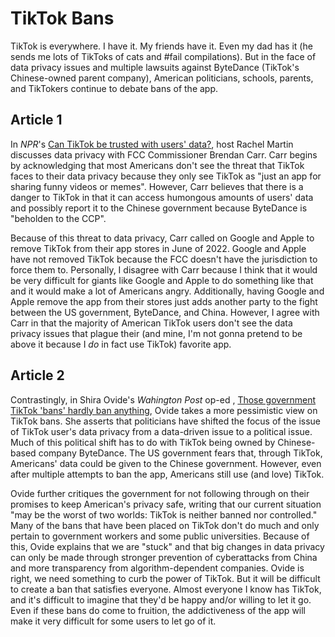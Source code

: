 # TikTok Bans
TikTok is everywhere. I have it. My friends have it. Even my dad has it (he sends me lots of TikToks of cats and #fail compilations). But in the face of data privacy issues and multiple lawsuits against ByteDance (TikTok's Chinese-owned parent company), American politicians, schools, parents, and TikTokers continue to debate bans of the app.

## Article 1
In _NPR_'s [Can TikTok be trusted with users' data?](https://www.npr.org/2022/06/30/1108843837/can-tiktok-be-trusted-with-users-data), host Rachel Martin discusses data privacy with FCC Commissioner Brendan Carr. Carr begins by acknowledging that most Americans don't see the threat that TikTok faces to their data privacy because they only see TikTok as "just an app for sharing funny videos or memes". However, Carr believes that there is a danger to TikTok in that it can access humongous amounts of users' data and possibly report it to the Chinese government because ByteDance is "beholden to the CCP".

Because of this threat to data privacy, Carr called on Google and Apple to remove TikTok from their app stores in June of 2022. Google and Apple have not removed TikTok because the FCC doesn't have the jurisdiction to force them to. Personally, I disagree with Carr because I think that it would be very difficult for giants like Google and Apple to do something like that and it would make a lot of Americans angry. Additionally, having Google and Apple remove the app from their stores just adds another party to the fight between the US government, ByteDance, and China. However, I agree with Carr in that the majority of American TikTok users don't see the data privacy issues that plague their (and mine, I'm not gonna pretend to be above it because I _do_ in fact use TikTok) favorite app.

## Article 2
Contrastingly, in Shira Ovide's _Wahington Post_ op-ed , [Those government TikTok 'bans' hardly ban anything](https://www.washingtonpost.com/technology/2022/12/23/tiktok-china-ban/), Ovide takes a more pessimistic view on TikTok bans. She asserts that politicians have shifted the focus of the issue of TikTok user's data privacy from a data-driven issue to a political issue. Much of this political shift has to do with TikTok being owned by Chinese-based company ByteDance. The US government fears that, through TikTok, Americans' data could be given to the Chinese government. However, even after multiple attempts to ban the app, Americans still use (and love) TikTok.

Ovide further critiques the government for not following through on their promises to keep American's privacy safe, writing that our current situation "may be the worst of two worlds: TikTok is neither banned nor controlled." Many of the bans that have been placed on TikTok don't do much and only pertain to government workers and some public universities. Because of this, Ovide explains that we are "stuck" and that big changes in data privacy can only be made through stronger prevention of cyberattacks from China and more transparency from algorithm-dependent companies. Ovide is right, we need something to curb the power of TikTok. But it will be difficult to create a ban that satisfies everyone. Almost everyone I know has TikTok, and it's difficult to imagine that they'd be happy and/or willing to let it go. Even if these bans do come to fruition, the addictiveness of the app will make it very difficult for some users to let go of it.








